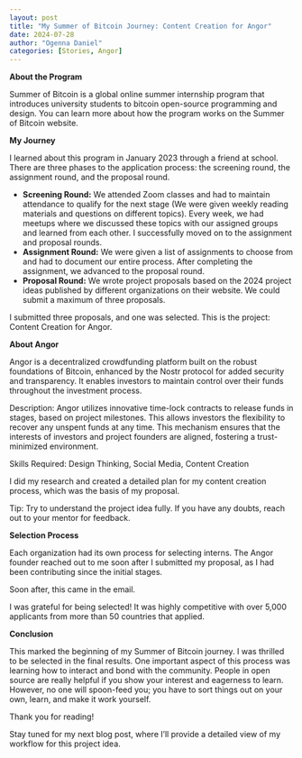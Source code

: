 ```yaml
---
layout: post
title: "My Summer of Bitcoin Journey: Content Creation for Angor"
date: 2024-07-28
author: "Ogenna Daniel"
categories: [Stories, Angor]
---
```


**About the Program**

Summer of Bitcoin is a global online summer internship program that introduces university students to bitcoin open-source programming and design. You can learn more about how the program works on the Summer of Bitcoin website.

**My Journey**

I learned about this program in January 2023 through a friend at school. There are three phases to the application process: the screening round, the assignment round, and the proposal round.

*   **Screening Round:** We attended Zoom classes and had to maintain attendance to qualify for the next stage (We were given weekly reading materials and questions on different topics). Every week, we had meetups where we discussed these topics with our assigned groups and learned from each other. I successfully moved on to the assignment and proposal rounds.
*   **Assignment Round:** We were given a list of assignments to choose from and had to document our entire process. After completing the assignment, we advanced to the proposal round.
*   **Proposal Round:** We wrote project proposals based on the 2024 project ideas published by different organizations on their website. We could submit a maximum of three proposals.

I submitted three proposals, and one was selected. This is the project: Content Creation for Angor.

**About Angor**

Angor is a decentralized crowdfunding platform built on the robust foundations of Bitcoin, enhanced by the Nostr protocol for added security and transparency. It enables investors to maintain control over their funds throughout the investment process.

Description: Angor utilizes innovative time-lock contracts to release funds in stages, based on project milestones. This allows investors the flexibility to recover any unspent funds at any time. This mechanism ensures that the interests of investors and project founders are aligned, fostering a trust-minimized environment.

Skills Required: Design Thinking, Social Media, Content Creation

I did my research and created a detailed plan for my content creation process, which was the basis of my proposal.

Tip: Try to understand the project idea fully. If you have any doubts, reach out to your mentor for feedback.

**Selection Process**

Each organization had its own process for selecting interns. The Angor founder reached out to me soon after I submitted my proposal, as I had been contributing since the initial stages.

Soon after, this came in the email.

I was grateful for being selected! It was highly competitive with over 5,000 applicants from more than 50 countries that applied.

**Conclusion**

This marked the beginning of my Summer of Bitcoin journey. I was thrilled to be selected in the final results. One important aspect of this process was learning how to interact and bond with the community. People in open source are really helpful if you show your interest and eagerness to learn. However, no one will spoon-feed you; you have to sort things out on your own, learn, and make it work yourself.

Thank you for reading!

Stay tuned for my next blog post, where I’ll provide a detailed view of my workflow for this project idea.
